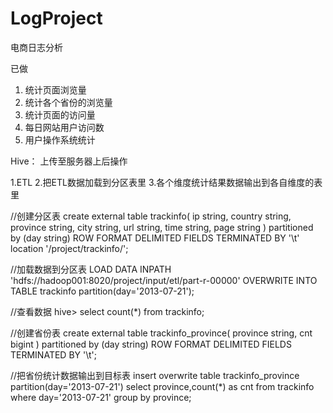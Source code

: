 # LogProject
电商日志分析


已做
1. 统计页面浏览量
2. 统计各个省份的浏览量
3. 统计页面的访问量
4. 每日网站用户访问数
5. 用户操作系统统计

Hive：
上传至服务器上后操作

1.ETL
2.把ETL数据加载到分区表里
3.各个维度统计结果数据输出到各自维度的表里

//创建分区表
create external table trackinfo(
ip string,
country string,
province string,
city string,
url string,
time string,
page string
) partitioned by (day string)
ROW FORMAT DELIMITED FIELDS TERMINATED BY '\t'
location '/project/trackinfo/';

//加载数据到分区表
LOAD DATA INPATH 'hdfs://hadoop001:8020/project/input/etl/part-r-00000' OVERWRITE INTO TABLE trackinfo partition(day='2013-07-21');


//查看数据
hive> select count(*) from trackinfo;


//创建省份表
create external table trackinfo_province(
province string,
cnt bigint
) partitioned by (day string)
ROW FORMAT DELIMITED FIELDS TERMINATED BY '\t';

//把省份统计数据输出到目标表
insert overwrite table trackinfo_province partition(day='2013-07-21') select province,count(*) as cnt from trackinfo where day='2013-07-21' group by province;
